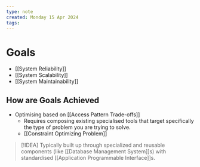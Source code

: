 ```yaml
---
type: note
created: Monday 15 Apr 2024
tags: 
---
```

# Goals
- [[System Reliability]]
- [[System Scalability]]
- [[System Maintainability]]
## How are Goals Achieved
- Optimising based on [[Access Pattern Trade-offs]]
	- Requires composing existing specialised tools that target specifically the type of problem you are trying to solve.
	- [[Constraint Optimizing Problem]]
> [!IDEA]
> Typically built up through specialized and reusable components (like [[Database Management System]]s) with standardised [[Application Programmable Interface]]s.